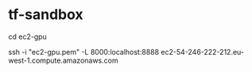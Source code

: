 # tf-sandbox

cd ec2-gpu

ssh -i "ec2-gpu.pem" -L 8000:localhost:8888 ec2-54-246-222-212.eu-west-1.compute.amazonaws.com

